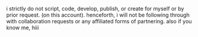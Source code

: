 
i strictly do not script, code, develop, publish, or create for myself or by prior request. (on this account). henceforth, i will not be following through with collaboration requests or any affiliated forms of partnering.
also if you know me, hiii
